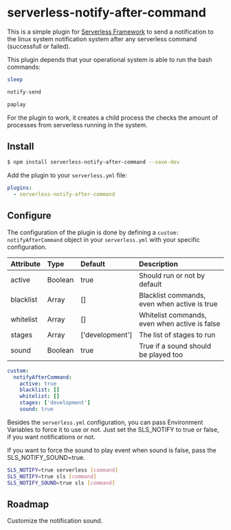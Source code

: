 # serverless-notify-after-command

This is a simple plugin for [Serverless Framework](https://serverless.com/) to send a notification to the linux system notification system after any serverless command (successfull or failed).

This plugin depends that your operational system is able to run the bash commands:
``` bash
sleep 
```
``` bash
notify-send
```
``` bash
paplay
```

For the plugin to work, it creates a child process the checks the amount of processes from serverless running in the system.

## Install

```bash
$ npm install serverless-notify-after-command --save-dev
```

Add the plugin to your `serverless.yml` file:

```yaml
plugins:
  - serverless-notify-after-command
```
## Configure

The configuration of the plugin is done by defining a `custom: notifyAfterCommand` object in your `serverless.yml` with your specific configuration.

| Attribute | Type    | Default         | Description                                   |
|:--------- |:------- |:--------------- |:--------------------------------------------- |
| active    | Boolean | true            | Should run or not by default                  |
| blacklist | Array   | []              | Blacklist commands, even when active is true  |
| whitelist | Array   | []              | Whitelist commands, even when active is false |
| stages    | Array   | ['development'] | The list of stages to run                     |
| sound     | Boolean | true            | True if a sound should be played too          |

```yaml
custom:
  notifyAfterCommand:
    active: true
    blacklist: []
    whitelist: []
    stages: ['development']
    sound: true
```

Besides the `serverless.yml` configuration, you can pass Environment Variables to force it to use or not. Just set the SLS_NOTIFY to true or false, if you want notifications or not.

If you want to force the sound to play event when sound is false, pass the SLS_NOTIFY_SOUND=true.

``` bash
SLS_NOTIFY=true serverless [command]
SLS_NOTIFY=true sls [command]
SLS_NOTIFY_SOUND=true sls [command]
```

## Roadmap

Customize the notification sound.